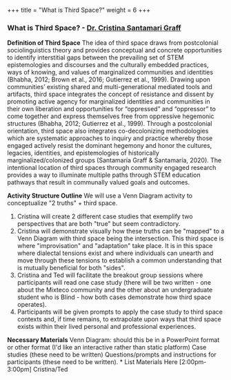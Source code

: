+++
title = "What is Third Space?"
weight = 6
+++

### What is Third Space? - [Dr. Cristina Santamari Graff](https://dehsi2022.netlify.app/background/meettheteam/#dr-cristina-santamar%C3%ADa-graff)

**Definition of Third Space**
The idea of third space draws from postcolonial sociolinguistics theory and provides conceptual and concrete opportunities to identify interstitial gaps between the prevailing set of STEM epistemologies and discourses and the culturally embedded practices, ways of knowing, and values of marginalized communities and identities (Bhabha, 2012; Brown et al., 2016; Gutierrez et al., 1999). Drawing upon communities’ existing shared and multi-generational mediated tools and artifacts, third space integrates the concept of resistance and dissent by promoting active agency for marginalized identities and communities in their own liberation and opportunities for “oppressed” and “oppressor” to come together and express themselves free from oppressive hegemonic structures (Bhabha, 2012; Gutierrez et al., 1999). Through a postcolonial orientation, third space also integrates co-decolonizing methodologies which are systematic approaches to inquiry and practice whereby those engaged actively resist the dominant hegemony and honor the cultures, legacies, identities, and epistemologies of historically marginalized/colonized groups (Santamaría Graff & Santamaría, 2020). The intentional location of third spaces through community engaged research provides a way to illuminate multiple paths through STEM education pathways that result in communally valued goals and outcomes.

**Activity Structure Outline**
We will use a Venn Diagram activity to conceptualize "2 truths" + third space.
1. Cristina will create 2 different case studies that exemplify two perspectives that are both "true" but seem contradictory.
2. Cristina will demonstrate visually how these truths can be "mapped" to a Venn Diagram with third space being the intersection. This third space is where "improvisation" and "adaptation" take place. It is in this space where dialectal tensions exist and where individuals can unearth and move through these tensions to establish a common understanding that is mutually beneficial for both "sides".
3. Cristina and Ted will facilitate the breakout group sessions where participants will read one case study (there will be two written - one about the Mixteco community and the other about an undergraduate student who is Blind - how both cases demonstrate how third space operates).
4. Participants will be given prompts to apply the case study to third space contexts and, if time remains, to extrapolate upon ways that third space exists within their lived personal and professional experiences.

**Necessary Materials**
Venn Diagram: should this be in a PowerPoint format or other format (I'd like an interactive rather than static platform) Case studies (these need to be written)
Questions/prompts and instructions for participants (these need to be written).
	* List Materials Here
[2:00pm-3:00pm] Cristina/Ted